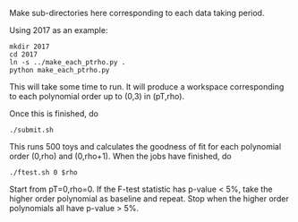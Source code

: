Make sub-directories here corresponding to each data taking period. 

Using 2017 as an example:
``` 
mkdir 2017
cd 2017
ln -s ../make_each_ptrho.py .
python make_each_ptrho.py
```

This will take some time to run. It will produce a workspace corresponding to each polynomial order up to (0,3) in (pT,rho). 

Once this is finished, do
``` 
./submit.sh
```

This runs 500 toys and calculates the goodness of fit for each polynomial order (0,rho) and (0,rho+1). 
When the jobs have finished, do
``` 
./ftest.sh 0 $rho
```

Start from pT=0,rho=0. If the F-test statistic has p-value < 5%, take the higher order polynomial as baseline and repeat. 
Stop when the higher order polynomials all have p-value > 5%. 